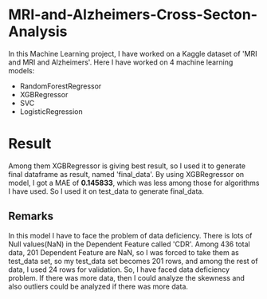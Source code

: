 # MRI-and-Alzheimers-Cross-Secton-Analysis
In this Machine Learning project, I have worked on a Kaggle dataset of 'MRI and MRI and Alzheimers'.
Here I have worked on 4 machine learning models:
- RandomForestRegressor
- XGBRegressor
- SVC
- LogisticRegression

# Result
Among them XGBRegressor is giving best result, so I used it to generate final dataframe as result, named 'final_data'.
By using XGBRegressor on model, I got a MAE of **0.145833**, which was less among those for algorithms I have used. So I used it on test_data to generate final_data.

## Remarks
In this model I have to face the problem of data deficiency. There is lots of Null values(NaN) in the Dependent Feature called 'CDR'. Among 436 total data, 201 Dependent Feature are NaN, so I was forced to take them as test_data set, so my test_data set becomes 201 rows, and among the rest of data, I used 24 rows for validation. So, I have faced data deficiency problem. If there was more data, then I could analyze the skewness and also outliers could be analyzed if there was more data.
